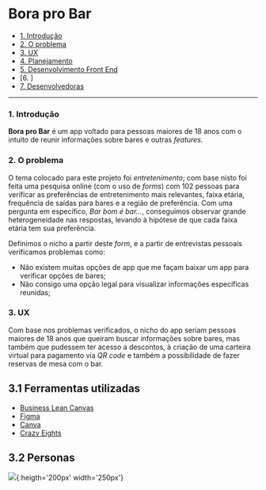 # Bora pro Bar

* [1. Introdução](#1-introdução)
* [2. O problema](#2-o-problema)
* [3. UX](#3-ux)
* [4. Planejamento](#4-planejamento)
* [5. Desenvolvimento Front End](#5-desenvolvimento-front-end)
* [6. ]
* [7. Desenvolvedoras](#7-desenvolvedoras)

***

### 1. Introdução

**Bora pro Bar** é um app voltado para pessoas maiores de 18 anos com o intuito de reunir informações sobre bares e outras *features*.

### 2. O problema

O tema colocado para este projeto foi *entretenimento*; com base nisto foi feita uma pesquisa online (com o uso de *forms*) com 102 pessoas para verificar as preferências de entretenimento mais relevantes, faixa etária, frequência de saídas para bares e a região de preferência. Com uma pergunta em específico, *Bar bom é bar...*, conseguimos observar grande heterogeneidade nas respostas, levando à hipótese de que cada faixa etária tem sua preferência.

Definimos o nicho a partir deste *form*, e a partir de entrevistas pessoais verificamos problemas como:

* Não existem muitas opções de app que me façam baixar um app para verificar opções de bares;
* Não consigo uma opção legal para visualizar informações específicas reunidas;

### 3. UX

Com base nos problemas verificados, o nicho do app seriam pessoas maiores de 18 anos que queiram buscar informações sobre bares, mas também que pudessem ter acesso a descontos, à criação de uma carteira virtual para pagamento via *QR code* e também a possibilidade de fazer reservas de mesa com o bar.

## 3.1 Ferramentas utilizadas

* [Business Lean Canvas](https://canvanizer.com/canvas/wcG4QKMxaC2Nr)
* [Figma](https://www.figma.com/)
* [Canva](https://www.canva.com/)
* [Crazy Eights](https://en.wikipedia.org/wiki/Crazy_Eights)

## 3.2 Personas

![](https://i.imgur.com/rfjKyhC.png){:heigth='200px' width='250px'}
